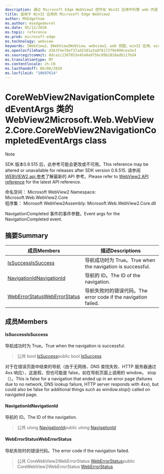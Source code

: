 ```yaml
---
description: 通过 Microsoft Edge WebView2 控件在 Win32 应用中托管 web 内容
title: 适用于 Win32 应用的 Microsoft Edge WebView2
author: MSEdgeTeam
ms.author: msedgedevrel
ms.date: 05/12/2020
ms.topic: reference
ms.prod: microsoft-edge
ms.technology: webview
keywords: IWebView2、IWebView2WebView、webview2、web 视图、win32 应用、win32、edge、ICoreWebView2、ICoreWebView2Controller、浏览器控件、边缘 html
ms.openlocfilehash: d3b3f4e78ef37ad2101a3a8f817279e999cea3e3
ms.sourcegitcommit: 8dca1c1367853e45a0a975bc89b1818adb117bd4
ms.translationtype: MT
ms.contentlocale: zh-CN
ms.lasthandoff: 06/08/2020
ms.locfileid: "10697614"
---
```

# <span data-ttu-id="e6b0f-104">CoreWebView2NavigationCompletedEventArgs 类的 WebView2</span><span class="sxs-lookup"><span data-stu-id="e6b0f-104">Microsoft.Web.WebView2.Core.CoreWebView2NavigationCompletedEventArgs class</span></span> 

> [!NOTE]
> <span data-ttu-id="e6b0f-105">SDK 版本0.9.515 后，此参考可能会更改或不可用。</span><span class="sxs-lookup"><span data-stu-id="e6b0f-105">This reference may be altered or unavailable for releases after SDK version 0.9.515.</span></span> <span data-ttu-id="e6b0f-106">请参阅[WEBVIEW2 api 参考](../../../webview2-api-reference.md)了解最新的 API 参考。</span><span class="sxs-lookup"><span data-stu-id="e6b0f-106">Please refer to [WebView2 API reference](../../../webview2-api-reference.md) for the latest API reference.</span></span>

<span data-ttu-id="e6b0f-107">命名空间： Microsoft WebView2 </span><span class="sxs-lookup"><span data-stu-id="e6b0f-107">Namespace: Microsoft.Web.WebView2.Core</span></span>\
<span data-ttu-id="e6b0f-108">程序集： Microsoft WebView2</span><span class="sxs-lookup"><span data-stu-id="e6b0f-108">Assembly: Microsoft.Web.WebView2.Core.dll</span></span>

<span data-ttu-id="e6b0f-109">NavigationCompleted 事件的事件参数。</span><span class="sxs-lookup"><span data-stu-id="e6b0f-109">Event args for the NavigationCompleted event.</span></span>

## <span data-ttu-id="e6b0f-110">摘要</span><span class="sxs-lookup"><span data-stu-id="e6b0f-110">Summary</span></span>

 <span data-ttu-id="e6b0f-111">成员</span><span class="sxs-lookup"><span data-stu-id="e6b0f-111">Members</span></span>                        | <span data-ttu-id="e6b0f-112">描述</span><span class="sxs-lookup"><span data-stu-id="e6b0f-112">Descriptions</span></span>
--------------------------------|---------------------------------------------
[<span data-ttu-id="e6b0f-113">IsSuccess</span><span class="sxs-lookup"><span data-stu-id="e6b0f-113">IsSuccess</span></span>](#issuccess) | <span data-ttu-id="e6b0f-114">导航成功时为 True。</span><span class="sxs-lookup"><span data-stu-id="e6b0f-114">True when the navigation is successful.</span></span>
[<span data-ttu-id="e6b0f-115">NavigationId</span><span class="sxs-lookup"><span data-stu-id="e6b0f-115">NavigationId</span></span>](#navigationid) | <span data-ttu-id="e6b0f-116">导航的 ID。</span><span class="sxs-lookup"><span data-stu-id="e6b0f-116">The ID of the navigation.</span></span>
[<span data-ttu-id="e6b0f-117">WebErrorStatus</span><span class="sxs-lookup"><span data-stu-id="e6b0f-117">WebErrorStatus</span></span>](#weberrorstatus) | <span data-ttu-id="e6b0f-118">导航失败时的错误代码。</span><span class="sxs-lookup"><span data-stu-id="e6b0f-118">The error code if the navigation failed.</span></span>

## <span data-ttu-id="e6b0f-119">成员</span><span class="sxs-lookup"><span data-stu-id="e6b0f-119">Members</span></span>

#### <span data-ttu-id="e6b0f-120">IsSuccess</span><span class="sxs-lookup"><span data-stu-id="e6b0f-120">IsSuccess</span></span> 

<span data-ttu-id="e6b0f-121">导航成功时为 True。</span><span class="sxs-lookup"><span data-stu-id="e6b0f-121">True when the navigation is successful.</span></span>

> <span data-ttu-id="e6b0f-122">公共 bool [IsSuccess](#issuccess)</span><span class="sxs-lookup"><span data-stu-id="e6b0f-122">public bool [IsSuccess](#issuccess)</span></span>

<span data-ttu-id="e6b0f-123">对于在错误页面中结束的导航（由于无网络、DNS 查找失败、HTTP 服务器通过4xx 响应），这是假，但也可能是 false，如在导航页面上调用的 window。 stop （）。</span><span class="sxs-lookup"><span data-stu-id="e6b0f-123">This is false for a navigation that ended up in an error page (failures due to no network, DNS lookup failure, HTTP server responds with 4xx), but could also be false for additional things such as window.stop() called on navigated page.</span></span>

#### <span data-ttu-id="e6b0f-124">NavigationId</span><span class="sxs-lookup"><span data-stu-id="e6b0f-124">NavigationId</span></span> 

<span data-ttu-id="e6b0f-125">导航的 ID。</span><span class="sxs-lookup"><span data-stu-id="e6b0f-125">The ID of the navigation.</span></span>

> <span data-ttu-id="e6b0f-126">公共 ulong [NavigationId](#navigationid)</span><span class="sxs-lookup"><span data-stu-id="e6b0f-126">public ulong [NavigationId](#navigationid)</span></span>

#### <span data-ttu-id="e6b0f-127">WebErrorStatus</span><span class="sxs-lookup"><span data-stu-id="e6b0f-127">WebErrorStatus</span></span> 

<span data-ttu-id="e6b0f-128">导航失败时的错误代码。</span><span class="sxs-lookup"><span data-stu-id="e6b0f-128">The error code if the navigation failed.</span></span>

> <span data-ttu-id="e6b0f-129">公共 CoreWebView2WebErrorStatus [WebErrorStatus](#weberrorstatus)</span><span class="sxs-lookup"><span data-stu-id="e6b0f-129">public CoreWebView2WebErrorStatus [WebErrorStatus](#weberrorstatus)</span></span>

